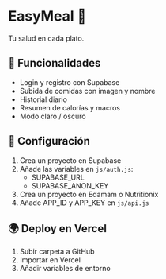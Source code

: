 # EasyMeal 🍎
Tu salud en cada plato.

## 🚀 Funcionalidades
- Login y registro con Supabase
- Subida de comidas con imagen y nombre
- Historial diario
- Resumen de calorías y macros
- Modo claro / oscuro

## 🔧 Configuración
1. Crea un proyecto en Supabase
2. Añade las variables en `js/auth.js`:
   - SUPABASE_URL
   - SUPABASE_ANON_KEY
3. Crea un proyecto en Edamam o Nutritionix
4. Añade APP_ID y APP_KEY en `js/api.js`

## 🌍 Deploy en Vercel
1. Subir carpeta a GitHub
2. Importar en Vercel
3. Añadir variables de entorno
